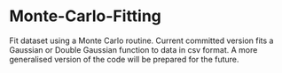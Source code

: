 # Monte-Carlo-Fitting

Fit dataset using a Monte Carlo routine. Current committed version fits a Gaussian or Double Gaussian function to data in csv format. A more generalised version of the code will be prepared for the future.

